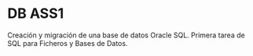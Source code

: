 # DB ASS1
Creación y migración de una base de datos Oracle SQL. Primera tarea de SQL para Ficheros y Bases de Datos. 
